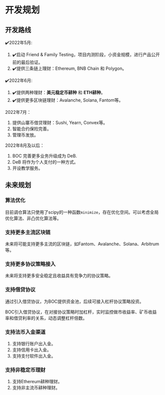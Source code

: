 # 开发规划

## 开发路线

✔️2022年5月:

1. ✔️启动 Friend & Family Testing，项目内测阶段，小资金规模，进行产品公开前的最后验证。
2. ✔️提供三条链上理财：Ethereum, BNB Chain 和 Polygon。

✔️2022年6月:

1. ✔️提供两种理财：**美元稳定币耕种** 和 **ETH耕种**。
2. ✔️提供更多区块链理财：Avalanche, Solana, Fantom等。

2022年7月：

1. 提供山寨币借贷理财：Sushi, Yearn, Convex等。
2. 智能合约保险完善。
3. 管理币发放。

2022年8月及以后：

1. BOC 完善更多业务升级成为 DeB.
2. DeB 将作为个人支付的一种方式。
3. 开设教学服务。

## 未来规划

### 算法优化

目前调仓算法只使用了scipy的一种函数`minimize`，存在优化空间。可以考虑全局优化算法、非凸优化算法等。

### 支持更多主流区块链

未来将可能支持更多主流的区块链，如Fantom、Avalanche、Solana、Arbitrum等。

### 支持更多协议策略接入

未来将支持更多安全稳定且收益具有竞争力的协议策略。

### 支持借贷协议

通过引入借贷协议，为BOC提供资金池，后续可接入杠杆协议策略投资。

BOC引入借贷协议，在对接协议策略时加杠杆，实时监控做市收益率、矿币收益率和借贷利率的关系，动态调整杠杆倍数。

### 支持法币入金渠道

1. 支持银行账户出入金。
2. 支持信用卡出入金。
3. 支持支付软件出入金。

### 支持非稳定币理财

1. 支持Ethereum耕种理财。
2. 支持非主流币耕种理财。
